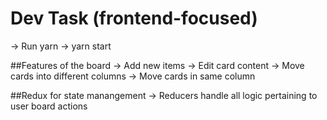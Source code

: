 # Dev Task (frontend-focused)

-> Run yarn
-> yarn start

##Features of the board
-> Add new items
-> Edit card content
-> Move cards into different columns
-> Move cards in same column

##Redux for state manangement
-> Reducers handle all logic pertaining to user board actions
